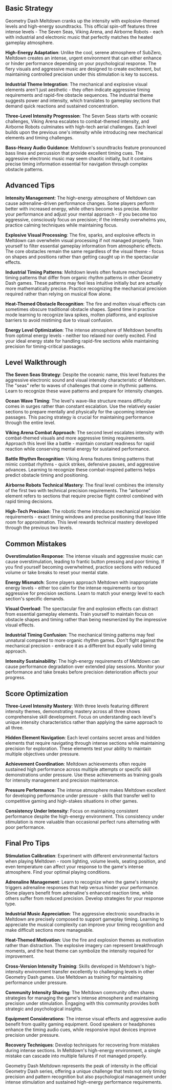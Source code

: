 

## Basic Strategy

Geometry Dash Meltdown cranks up the intensity with explosive-themed levels and high-energy soundtracks. This official spin-off features three intense levels - The Seven Seas, Viking Arena, and Airborne Robots - each with industrial and electronic music that perfectly matches the heated gameplay atmosphere.

**High-Energy Adaptation**: Unlike the cool, serene atmosphere of SubZero, Meltdown creates an intense, urgent environment that can either enhance or hinder performance depending on your psychological response. The fiery visuals and aggressive music are designed to create excitement, but maintaining controlled precision under this stimulation is key to success.

**Industrial Theme Integration**: The mechanical and explosive visual elements aren't just aesthetic - they often indicate aggressive timing requirements and rapid-fire obstacle sequences. The industrial theme suggests power and intensity, which translates to gameplay sections that demand quick reactions and sustained concentration.

**Three-Level Intensity Progression**: The Seven Seas starts with oceanic challenges, Viking Arena escalates to combat-themed intensity, and Airborne Robots culminates with high-tech aerial challenges. Each level builds upon the previous one's intensity while introducing new mechanical elements and timing challenges.

**Bass-Heavy Audio Guidance**: Meltdown's soundtracks feature pronounced bass lines and percussion that provide excellent timing cues. The aggressive electronic music may seem chaotic initially, but it contains precise timing information essential for navigation through complex obstacle patterns.

## Advanced Tips

**Intensity Management**: The high-energy atmosphere of Meltdown can cause adrenaline-driven performance changes. Some players perform better with increased energy, while others become less precise. Monitor your performance and adjust your mental approach - if you become too aggressive, consciously focus on precision; if the intensity overwhelms you, practice calming techniques while maintaining focus.

**Explosive Visual Processing**: The fire, sparks, and explosive effects in Meltdown can overwhelm visual processing if not managed properly. Train yourself to filter essential gameplay information from atmospheric effects. The core obstacles remain the same regardless of the visual theme - focus on shapes and positions rather than getting caught up in the spectacular effects.

**Industrial Timing Patterns**: Meltdown levels often feature mechanical timing patterns that differ from organic rhythm patterns in other Geometry Dash games. These patterns may feel less intuitive initially but are actually more mathematically precise. Practice recognizing the mechanical precision required rather than relying on musical flow alone.

**Heat-Themed Obstacle Recognition**: The fire and molten visual effects can sometimes obscure traditional obstacle shapes. Spend time in practice mode learning to recognize lava spikes, molten platforms, and explosive barriers to avoid mistiming due to visual confusion.

**Energy Level Optimization**: The intense atmosphere of Meltdown benefits from optimal energy levels - neither too relaxed nor overly excited. Find your ideal energy state for handling rapid-fire sections while maintaining precision for timing-critical passages.

## Level Walkthrough

**The Seven Seas Strategy**: Despite the oceanic name, this level features the aggressive electronic sound and visual intensity characteristic of Meltdown. The "seas" refer to waves of challenges that come in rhythmic patterns. Learn to recognize these wave patterns and prepare for intensity changes.

**Ocean Wave Timing**: The level's wave-like structure means difficulty comes in surges rather than constant escalation. Use the relatively easier sections to prepare mentally and physically for the upcoming intensive passages. This pacing strategy is crucial for maintaining performance through the entire level.

**Viking Arena Combat Approach**: The second level escalates intensity with combat-themed visuals and more aggressive timing requirements. Approach this level like a battle - maintain constant readiness for rapid reaction while conserving mental energy for sustained performance.

**Battle Rhythm Recognition**: Viking Arena features timing patterns that mimic combat rhythms - quick strikes, defensive pauses, and aggressive advances. Learning to recognize these combat-inspired patterns helps predict obstacle timing and positioning.

**Airborne Robots Technical Mastery**: The final level combines the intensity of the first two with technical precision requirements. The "airborne" element refers to sections that require precise flight control combined with rapid timing decisions.

**High-Tech Precision**: The robotic theme introduces mechanical precision requirements - exact timing windows and precise positioning that leave little room for approximation. This level rewards technical mastery developed through the previous two levels.

## Common Mistakes

**Overstimulation Response**: The intense visuals and aggressive music can cause overstimulation, leading to frantic button pressing and poor timing. If you find yourself becoming overwhelmed, practice sections with reduced volume or take breaks to reset your mental state.

**Energy Mismatch**: Some players approach Meltdown with inappropriate energy levels - either too calm for the intense requirements or too aggressive for precision sections. Learn to match your energy level to each section's specific demands.

**Visual Overload**: The spectacular fire and explosion effects can distract from essential gameplay elements. Train yourself to maintain focus on obstacle shapes and timing rather than being mesmerized by the impressive visual effects.

**Industrial Timing Confusion**: The mechanical timing patterns may feel unnatural compared to more organic rhythm games. Don't fight against the mechanical precision - embrace it as a different but equally valid timing approach.

**Intensity Sustainability**: The high-energy requirements of Meltdown can cause performance degradation over extended play sessions. Monitor your performance and take breaks before precision deterioration affects your progress.

## Score Optimization

**Three-Level Intensity Mastery**: With three levels featuring different intensity themes, demonstrating mastery across all three shows comprehensive skill development. Focus on understanding each level's unique intensity characteristics rather than applying the same approach to all three.

**Hidden Element Navigation**: Each level contains secret areas and hidden elements that require navigating through intense sections while maintaining precision for exploration. These elements test your ability to maintain multiple objectives under pressure.

**Achievement Coordination**: Meltdown achievements often require sustained high performance across multiple attempts or specific skill demonstrations under pressure. Use these achievements as training goals for intensity management and precision maintenance.

**Pressure Performance**: The intense atmosphere makes Meltdown excellent for developing performance under pressure - skills that transfer well to competitive gaming and high-stakes situations in other games.

**Consistency Under Intensity**: Focus on maintaining consistent performance despite the high-energy environment. This consistency under stimulation is more valuable than occasional perfect runs alternating with poor performance.

## Final Pro Tips

**Stimulation Calibration**: Experiment with different environmental factors when playing Meltdown - room lighting, volume levels, seating position, and even temperature can affect your response to the game's intense atmosphere. Find your optimal playing conditions.

**Adrenaline Management**: Learn to recognize when the game's intensity triggers adrenaline responses that help versus hinder your performance. Some players benefit from adrenaline's enhanced reaction time, while others suffer from reduced precision. Develop strategies for your response type.

**Industrial Music Appreciation**: The aggressive electronic soundtracks in Meltdown are precisely composed to support gameplay timing. Learning to appreciate the musical complexity can improve your timing recognition and make difficult sections more manageable.

**Heat-Themed Motivation**: Use the fire and explosion themes as motivation rather than distraction. The explosive imagery can represent breakthrough moments, and the heat theme can symbolize the intensity required for improvement.

**Cross-Version Intensity Training**: Skills developed in Meltdown's high-intensity environment transfer excellently to challenging levels in other Geometry Dash games. Use Meltdown as training for maintaining performance under pressure.

**Community Intensity Sharing**: The Meltdown community often shares strategies for managing the game's intense atmosphere and maintaining precision under stimulation. Engaging with this community provides both strategic and psychological insights.

**Equipment Considerations**: The intense visual effects and aggressive audio benefit from quality gaming equipment. Good speakers or headphones enhance the timing audio cues, while responsive input devices improve precision under pressure.

**Recovery Techniques**: Develop techniques for recovering from mistakes during intense sections. In Meltdown's high-energy environment, a single mistake can cascade into multiple failures if not managed properly.

Geometry Dash Meltdown represents the peak of intensity in the official Geometry Dash series, offering a unique challenge that tests not only timing precision and pattern recognition but also psychological management under intense stimulation and sustained high-energy performance requirements.